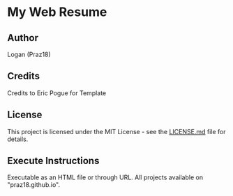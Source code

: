 # My Web Resume

## Author
Logan (Praz18)

## Credits
Credits to Eric Pogue for Template

## License
This project is licensed under the MIT License - see the [LICENSE.md](LICENSE) file for details.

## Execute Instructions
Executable as an HTML file or through URL. All projects available on "praz18.github.io".
